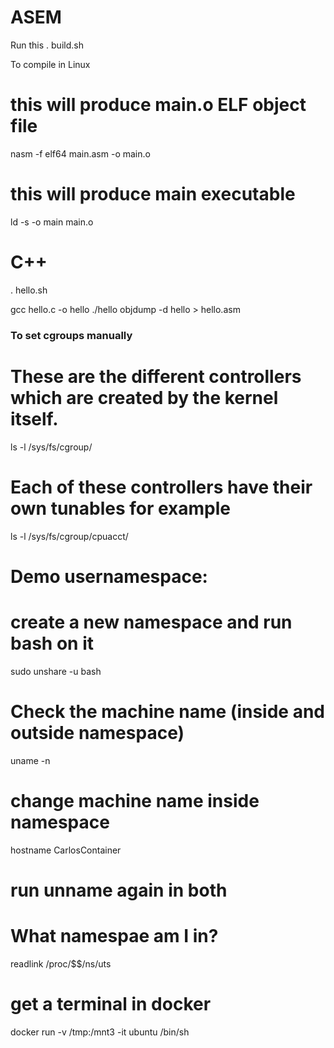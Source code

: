 # ASEM
Run this . build.sh

To compile in Linux
# this will produce main.o ELF object file
nasm -f elf64 main.asm -o main.o
# this will produce main executable
ld -s -o main main.o

# C++
. hello.sh

gcc hello.c -o hello
./hello
objdump -d hello > hello.asm

### To set cgroups manually

# These are the different controllers which are created by the kernel itself. 
ls -l /sys/fs/cgroup/

# Each of these controllers have their own tunables for example
ls -l /sys/fs/cgroup/cpuacct/

# Demo usernamespace:
# create a new namespace and run bash on it
sudo unshare -u bash

# Check the machine name (inside and outside namespace)
uname -n

# change machine name inside namespace
hostname CarlosContainer

# run unname again in both

# What namespae am I in?
readlink /proc/$$/ns/uts

# get a terminal in docker
docker run -v /tmp:/mnt3 -it ubuntu /bin/sh